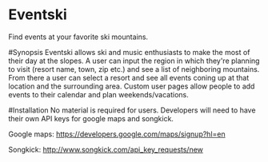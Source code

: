 # Eventski
Find events at your favorite ski mountains. 

#Synopsis
Eventski allows ski and music enthusiasts to make the most of their day at the slopes. A user can input the region in which they're planning to visit (resort name, town, zip etc.) and see a list of neighboring mountains. From there a user can select a resort and see all events coning up at that location and the surrounding area. Custom user pages allow people to add events to their calendar and plan weekends/vacations.

#Installation
No material is required for users. Developers will need to have their own API keys for google maps and songkick.

Google maps: https://developers.google.com/maps/signup?hl=en

Songkick: http://www.songkick.com/api_key_requests/new
